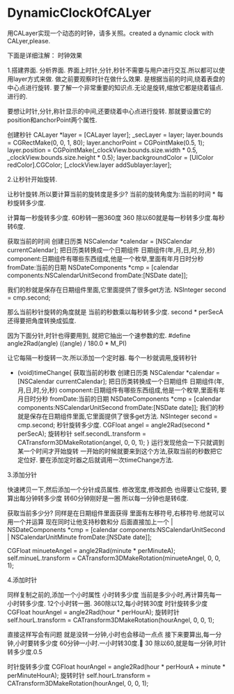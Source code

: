 # DynamicClockOfCALyer
用CALayer实现一个动态的时钟，请多关照。created a dynamic clock with CALyer,please.

下面是详细注解：
时钟效果

1.搭建界面.
分析界面.
界面上时针,分针,秒针不需要与用户进行交互.所以都可以使用layer方式来做.
做之前要观察时针在做什么效果.
是根据当前的时间,绕着表盘的中心点进行旋转.
要了解一个非常重要的知识点.无论是旋转,缩放它都是绕着锚点.进行的.

要想让时针,分针,称针显示的中间,还要绕着中心点进行旋转.
那就要设置它的position和anchorPoint两个属性.


创建秒针
CALayer *layer = [CALayer layer];
_secLayer = layer;
layer.bounds = CGRectMake(0, 0, 1, 80);
layer.anchorPoint = CGPointMake(0.5, 1);
layer.position = CGPointMake(_clockView.bounds.size.width * 0.5, 	_clockView.bounds.size.height * 0.5);
layer.backgroundColor = [UIColor redColor].CGColor;
[_clockView.layer addSublayer:layer];


2.让秒针开始旋转.

让秒针旋转.所以要计算当前的旋转度是多少?
当前的旋转角度为:当前的时间 * 每秒旋转多少度.

计算每一秒旋转多少度.
60秒转一圈360度
360 除以60就是每一秒转多少度.每秒转6度.

获取当前的时间
创建日历类
NSCalendar *calendar = [NSCalendar currentCalendar];
把日历类转换成一个日期组件
日期组件(年,月,日,时,分,秒)
component:日期组件有哪些东西组成,他是一个枚举,里面有年月日时分秒
fromDate:当前的日期
NSDateComponents *cmp = [calendar components:NSCalendarUnitSecond
fromDate:[NSDate date]];

我们的秒就是保存在日期组件里面,它里面提供了很多get方法.
NSInteger second = cmp.second;

那么当前秒针旋转的角度就是
当前的秒数乘以每秒转多少度.
second * perSecA 
还得要把角度转换成弧度.

因为下面分针,时针也得要用到, 就把它抽出一个速参数的宏.
#define angle2Rad(angle) ((angle) / 180.0 * M_PI)

让它每隔一秒旋转一次.所以添加一个定时器.
每个一秒就调用,旋转秒针
- (void)timeChange{
获取当前的秒数
创建日历类
NSCalendar *calendar = [NSCalendar currentCalendar];
把日历类转换成一个日期组件
日期组件(年,月,日,时,分,秒)
component:日期组件有哪些东西组成,他是一个枚举,里面有年月日时分秒
fromDate:当前的日期
NSDateComponents *cmp = [calendar components:NSCalendarUnitSecond 
fromDate:[NSDate date]];
我们的秒就是保存在日期组件里面,它里面提供了很多get方法.
NSInteger second = cmp.second;
秒针旋转多少度.
CGFloat angel = angle2Rad(second * perSecA);
旋转秒针
self.secondL.transform = CATransform3DMakeRotation(angel, 0, 0, 1);
}
运行发现他会一下只就调到某一个时间才开始旋转
一开始的时候就要来到这个方法,获取当前的秒数把它定位好.
要在添加定时器之后就调用一次timeChange方法.


3.添加分针

快速拷贝一下,然后添加一个分针成员属性.
修改宽度,修改颜色
也得要让它旋转,
要算出每分钟转多少度
转60分钟刚好是一圈
所以每一分钟也是转6度.

获取当前多少分?
同样是在日期组件里面获得
里面有左移符号,右移符号.他就可以用一个并运算
现在同时让他支持秒数和分 后面直接加上一个 |
NSDateComponents *cmp = [calendar components:NSCalendarUnitSecond | 
NSCalendarUnitMinute 
fromDate:[NSDate date]];

CGFloat minueteAngel = angle2Rad(minute * perMinuteA);
self.minueL.transform = CATransform3DMakeRotation(minueteAngel, 0, 0, 1);

4.添加时针

同样复制之前的,添加一个小时属性
小时转多少度
当前是多少小时,再计算先每一小时转多少度.
12个小时转一圈. 360除以12,每小时转30度
时针旋转多少度
CGFloat hourAngel = angle2Rad(hour * perHourA);
旋转时针
self.hourL.transform = CATransform3DMakeRotation(hourAngel, 0, 0, 1);

直接这样写会有问题
就是没转一分钟,小时也会移动一点点
接下来要算出,每一分钟,小时要转多少度
60分钟一小时.一小时转30度.
30 除以60,就是每一分钟,时针转多少度.0.5

时针旋转多少度
CGFloat hourAngel = angle2Rad(hour * perHourA + minute * perMinuteHourA);
旋转时针
self.hourL.transform = CATransform3DMakeRotation(hourAngel, 0, 0, 1);


